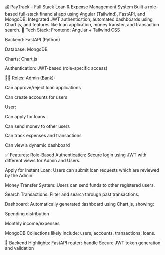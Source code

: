💰 PayTrack – Full Stack Loan & Expense Management System
Built a role-based full-stack financial app using Angular (Tailwind), FastAPI, and MongoDB. Integrated JWT authentication, automated dashboards using Chart.js, and features like loan application, money transfer, and transaction search.
🔧 Tech Stack:
Frontend: Angular + Tailwind CSS

Backend: FastAPI (Python)

Database: MongoDB

Charts: Chart.js

Authentication: JWT-based (role-specific access)

👨‍💻 Roles:
Admin (Bank):

Can approve/reject loan applications

Can create accounts for users

User:

Can apply for loans

Can send money to other users

Can track expenses and transactions

Can view a dynamic dashboard

✅ Features:
Role-Based Authentication: Secure login using JWT with different views for Admin and Users.

Apply for Instant Loan: Users can submit loan requests which are reviewed by the Admin.

Money Transfer System: Users can send funds to other registered users.

Search Transactions: Filter and search through past transactions.

Dashboard: Automatically generated dashboard using Chart.js, showing:

Spending distribution

Monthly income/expenses

MongoDB Collections likely include: users, accounts, transactions, loans.

🧠 Backend Highlights:
FastAPI routers handle
Secure JWT token generation and validation
